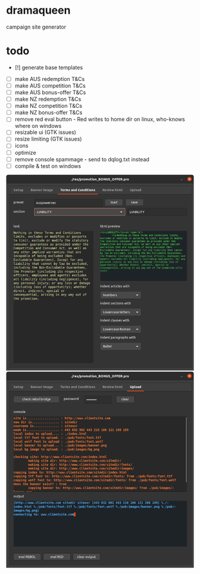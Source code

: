 # dramaqueen
campaign site generator

# todo
- [!] generate base templates
- [ ] make AUS redemption T&Cs
- [ ] make AUS competition T&Cs
- [ ] make AUS bonus-offer T&Cs
- [ ] make NZ redemption T&Cs
- [ ] make NZ competition T&Cs
- [ ] make NZ bonus-offer T&Cs
- [ ] remove red eval button - Red writes to home dir on linux, who-knows where on windows
- [ ] resizable ui (GTK issues)
- [ ] resize limiting (GTK issues)
- [ ] icons
- [ ] optimize
- [ ] remove console spammage - send to dqlog.txt instead
- [ ] compile & test on windows

![screenie](./dramaqueen_tnc_screenie_210312.png)
![screenie](./dramaqueen_ftp_screenie_210312.png)
